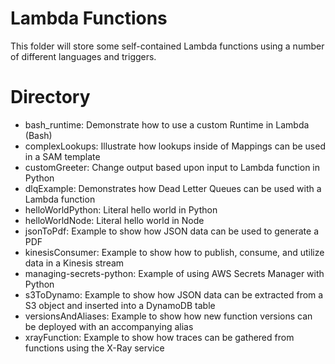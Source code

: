 # Lambda Functions

This folder will store some self-contained Lambda functions using a number of different languages and triggers.

# Directory

* bash_runtime: Demonstrate how to use a custom Runtime in Lambda (Bash)
* complexLookups: Illustrate how lookups inside of Mappings can be used in a SAM template
* customGreeter: Change output based upon input to Lambda function in Python
* dlqExample: Demonstrates how Dead Letter Queues can be used with a Lambda function
* helloWorldPython: Literal hello world in Python
* helloWorldNode: Literal hello world in Node
* jsonToPdf: Example to show how JSON data can be used to generate a PDF
* kinesisConsumer: Example to show how to publish, consume, and utilize data in a Kinesis stream
* managing-secrets-python: Example of using AWS Secrets Manager with Python
* s3ToDynamo: Example to show how JSON data can be extracted from a S3 object and inserted into a DynamoDB table
* versionsAndAliases: Example to show how new function versions can be deployed with an accompanying alias
* xrayFunction: Example to show how traces can be gathered from functions using the X-Ray service
